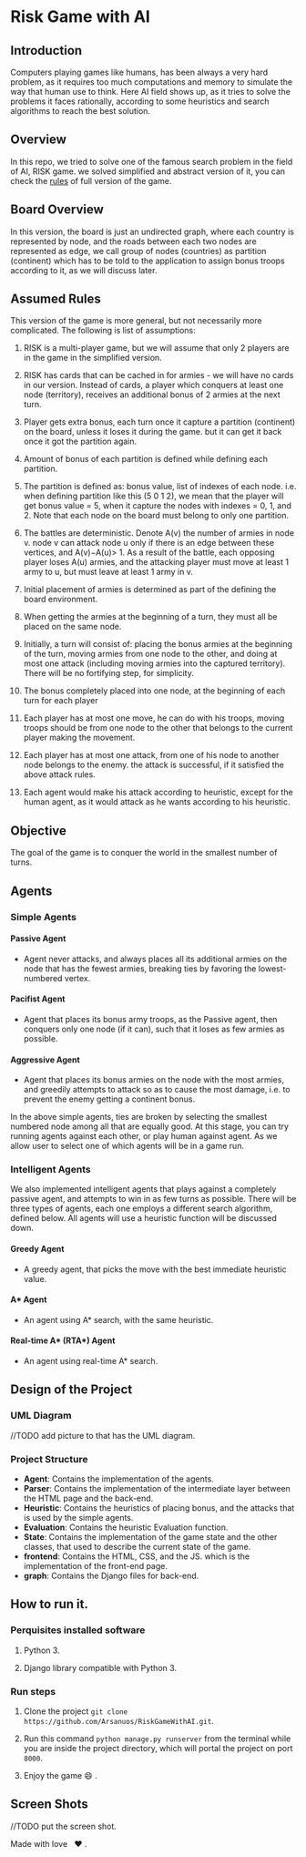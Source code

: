 # Risk Game with AI
## Introduction
Computers playing games like humans, has been always a very hard problem, as it requires too much computations and memory to simulate the way that human use to think. Here AI field shows up, as it tries to solve the problems it faces rationally, according to some heuristics and search algorithms to reach the best solution.

## Overview
In this repo, we tried to solve one of the famous search problem in the field of AI, RISK game. we solved simplified and abstract version of it, you can check the [rules](http://web.mit.edu/sp.268/www/risk.pdf) of full version of the game.

## Board Overview
In this version, the board is just an undirected graph, where each country is represented by node, and the roads between each two nodes are represented as edge, we call group of nodes (countries) as partition (continent) which has to be told to the application to assign bonus troops according to it, as we will discuss later.

## Assumed Rules
This version of the game is more general, but not necessarily more complicated. The following is list of assumptions:

1. RISK is a multi-player game, but we will assume that only 2 players are in the game in the simplified version.

2. RISK has cards that can be cached in for armies - we will have no cards in our version. Instead  of  cards,  a  player  which  conquers  at  least  one  node  (territory),  receives  an additional bonus of 2 armies at the next turn.

3. Player gets extra bonus, each turn once it capture a partition (continent) on the board, unless it loses it during the game. but it can get it back once it got the partition again.

4. Amount of bonus of each partition is defined while defining each partition.

5. The partition is defined as: bonus value, list of indexes of each node. i.e. when defining partition like this (5 0 1 2), we mean that the player will get bonus value = 5, when it capture the nodes with indexes = 0, 1, and 2. Note that each node on the board must belong to only one partition.

3. The battles are deterministic.  Denote A(v) the number of armies
in node v.  node v can attack node u only if there is an edge between these vertices, and A(v)−A(u)> 1.  As a result of the battle, each opposing player loses A(u) armies, and the attacking player must move at least 1 army to u, but must leave at least 1 army in v.

4. Initial placement of armies is determined as part of the defining the board environment.

5. When getting the armies at the beginning of a turn, they must all be placed on the same node.

6. Initially, a turn will consist of: placing the bonus armies at the beginning of the turn, moving armies from one node to the other, and doing at most one attack (including moving armies into the captured territory). There will be no fortifying step, for simplicity.

7. The bonus completely placed into one node, at the beginning of each turn for each player   

8. Each player has at most one move, he can do with his troops, moving troops should be from one node to the other that belongs to the current player making the movement.

9. Each player has at most one attack, from one of his node to another node belongs to the enemy. the attack is successful, if it satisfied the above attack rules.

10. Each agent would make his attack according to heuristic, except for the human agent, as it would attack as he wants according to his heuristic.

## Objective
The goal of the game is to conquer the world in the smallest number of turns.

## Agents

### Simple Agents

#### Passive Agent
- Agent never attacks, and always places all its additional armies on the node that has the fewest armies, breaking ties by favoring the lowest-numbered vertex.

#### Pacifist Agent
- Agent that places its bonus army troops, as the Passive agent, then conquers only one node (if it can), such that it loses as few armies as possible.

#### Aggressive Agent
- Agent that places its bonus armies on the node with the most armies, and greedily attempts to attack so as to cause the most damage, i.e. to prevent the enemy getting a continent bonus.

In the above simple agents, ties are broken by selecting the smallest numbered node among all that are equally good.  At this stage, you can try running agents against each other, or play human against agent.  As we allow user to select one of which agents will be in a game run.

### Intelligent Agents

We also implemented intelligent agents that plays against a completely passive agent, and attempts to win in as few turns as possible. There will be three types of agents, each one employs a different search algorithm, defined below. All agents will use a heuristic function will be discussed down.

#### Greedy Agent
- A greedy agent, that picks the move with the best immediate heuristic value.

#### A\* Agent
- An agent using A* search, with the same heuristic.

#### Real-time A\* (RTA\*) Agent
- An agent using real-time A* search.  

## Design of the Project

### UML Diagram
//TODO add picture to that has the UML diagram.

### Project Structure
- **Agent**: Contains the implementation of the agents.
- **Parser**: Contains the implementation of the intermediate layer between the HTML page and the back-end.
- **Heuristic**: Contains the heuristics of placing bonus, and the attacks that is used by the simple agents.
- **Evaluation**: Contains the heuristic Evaluation function.
- **State**: Contains the implementation of the game state and the other classes, that used to describe the current state of the game.
- **frontend**: Contains the HTML, CSS, and the JS. which is the implementation of the front-end page.
- **graph**: Contains the Django files for back-end.

## How to run it.

### Perquisites installed software

1. Python 3.

2. Django library compatible with Python 3.  

### Run steps

1. Clone the project `git clone https://github.com/Arsanuos/RiskGameWithAI.git`.

2. Run this command `python manage.py runserver` from the terminal while you are inside the project directory, which will portal the project on port `8000`.

3. Enjoy the game :smile: .


## Screen Shots
//TODO put the screen shot.


Made with love &nbsp; :heart: .
